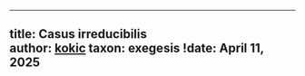 
---
title: Casus irreducibilis  
author: [kokic](/kokic.md)
taxon: exegesis
!date: April 11, 2025
---

